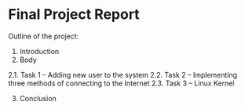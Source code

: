 # Final Project Report
Outline of the project:

1.	Introduction
2.	Body

2.1. Task 1 – Adding new user to the system
2.2. Task 2 – Implementing three methods of connecting to the Internet
2.3. Task 3 – Linux Kernel 

3.	Conclusion
